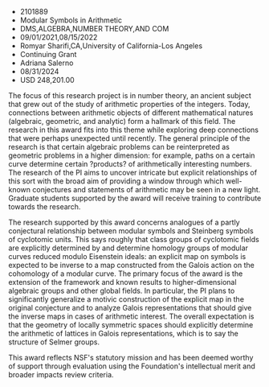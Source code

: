 
* 2101889
* Modular Symbols in Arithmetic
* DMS,ALGEBRA,NUMBER THEORY,AND COM
* 09/01/2021,08/15/2022
* Romyar Sharifi,CA,University of California-Los Angeles
* Continuing Grant
* Adriana Salerno
* 08/31/2024
* USD 248,201.00

The focus of this research project is in number theory, an ancient subject that
grew out of the study of arithmetic properties of the integers. Today,
connections between arithmetic objects of different mathematical natures
(algebraic, geometric, and analytic) form a hallmark of this field. The research
in this award fits into this theme while exploring deep connections that were
perhaps unexpected until recently. The general principle of the research is that
certain algebraic problems can be reinterpreted as geometric problems in a
higher dimension: for example, paths on a certain curve determine certain
?products? of arithmetically interesting numbers. The research of the PI aims to
uncover intricate but explicit relationships of this sort with the broad aim of
providing a window through which well-known conjectures and statements of
arithmetic may be seen in a new light. Graduate students supported by the award
will receive training to contribute towards the research.

The research supported by this award concerns analogues of a partly conjectural
relationship between modular symbols and Steinberg symbols of cyclotomic units.
This says roughly that class groups of cyclotomic fields are explicitly
determined by and determine homology groups of modular curves reduced modulo
Eisenstein ideals: an explicit map on symbols is expected to be inverse to a map
constructed from the Galois action on the cohomology of a modular curve. The
primary focus of the award is the extension of the framework and known results
to higher-dimensional algebraic groups and other global fields. In particular,
the PI plans to significantly generalize a motivic construction of the explicit
map in the original conjecture and to analyze Galois representations that should
give the inverse maps in cases of arithmetic interest. The overall expectation
is that the geometry of locally symmetric spaces should explicitly determine the
arithmetic of lattices in Galois representations, which is to say the structure
of Selmer groups.

This award reflects NSF's statutory mission and has been deemed worthy of
support through evaluation using the Foundation's intellectual merit and broader
impacts review criteria.
